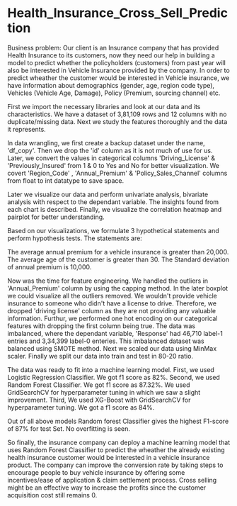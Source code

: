 # Health_Insurance_Cross_Sell_Prediction

Business problem: Our client is an Insurance company that has provided Health Insurance to its customers, now they need our help in building a model to predict whether the policyholders (customers) from past year will also be interested in Vehicle Insurance provided by the company. In order to predict wheather the customer would be interested in Vehicle insurance, we have information about demographics (gender, age, region code type), Vehicles (Vehicle Age, Damage), Policy (Premium, sourcing channel) etc.


First we import the necessary libraries and look at our data and its characteristics. We have a dataset of 3,81,109 rows and 12 columns with no duplicate/missing data. Next we study the features thoroughly and the data it represents.


In data wrangling, we first create a backup dataset under the name, 'df_copy'. Then we drop the 'id' column as it is not much of use for us. Later, we convert the values in categorical columns 'Driving_License' & 'Previously_Insured' from 1 & 0 to Yes and No for better visualization. We covert 'Region_Code' , 'Annual_Premium' & 'Policy_Sales_Channel' columns from float to int datatype to save space.


Later we visualize our data and perform univariate analysis, bivariate analysis with respect to the dependant variable. The insights found from each chart is described. Finally, we visualize the correlation heatmap and pairplot for better understanding.


Based on our visualizations, we formulate 3 hypothetical statements and perform hypothesis tests. The statements are:

The average annual premium for a vehicle insurance is greater than 20,000.
The average age of the customer is greater than 30.
The Standard deviation of annual premium is 10,000.


Now was the time for feature engineering. We handled the outliers in 'Annual_Premium' column by using the capping method. 
In the later boxplot we could visualize all the outliers removed. We wouldn't provide vehicle insurance to someone who didn't have a license to drive. Therefore, we dropped 'driving license' column as they are not providing any valuable information.
Furthur, we performed one hot encoding on our categorical features with dropping the first column being true.
The data was imbalanced, where the dependant variable, 'Response' had 46,710 label-1 entries and 3,34,399 label-0 enteries. This imbalanced dataset was balanced using SMOTE method.
Next we scaled our data using MinMax scaler.
Finally we split our data into train and test in 80-20 ratio.


The data was ready to fit into a machine learning model.
First, we used Logistic Regression Classifier. We got f1 score as 82%.
Second, we used Random Forest Classifier. We got f1 score as 87.32%. We used GridSearchCV for hyperparameter tuning in which we saw a slight improvement.
Third, We used XG-Boost with GridSearchCV for hyperparameter tuning. We got a f1 score as 84%.


Out of all above models Random forest Classifier gives the highest F1-score of 87% for test Set. No overfitting is seen.

So finally, the insurance company can deploy a machine learning model that uses Random Forest Classifier to predict the wheather the already existing health insurance customer would be interested in a vehicle insurance product. The company can improve the conversion rate by taking steps to encourage people to buy vehicle insurance by offering some incentives/ease of application & claim settlement process. Cross selling might be an effective way to increase the profits since the customer acquisition cost still remains 0.
